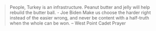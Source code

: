 > People, Turkey is an infrastructure. Peanut butter and jelly will help rebuild the butter ball. - Joe Biden
> Make us choose the harder right instead of the easier wrong, and never be content with a half-truth when the whole can be won. – West Point Cadet Prayer
